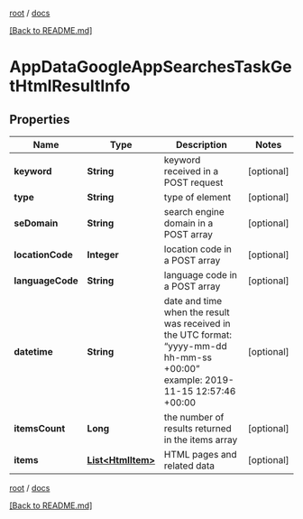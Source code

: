 [root](./../ "root") / [docs](./ "docs")

[[Back to README.md]](./../README.md "[Back to README.md]")

# AppDataGoogleAppSearchesTaskGetHtmlResultInfo

## Properties

| Name | Type | Description | Notes |
|------------ | ------------- | ------------- | -------------|
|**keyword** | **String** | keyword received in a POST request |  [optional] |
|**type** | **String** | type of element |  [optional] |
|**seDomain** | **String** | search engine domain in a POST array |  [optional] |
|**locationCode** | **Integer** | location code in a POST array |  [optional] |
|**languageCode** | **String** | language code in a POST array |  [optional] |
|**datetime** | **String** | date and time when the result was received in the UTC format: “yyyy-mm-dd hh-mm-ss +00:00” example: 2019-11-15 12:57:46 +00:00 |  [optional] |
|**itemsCount** | **Long** | the number of results returned in the items array |  [optional] |
|**items** | [**List&lt;HtmlItem&gt;**](HtmlItem.md) | HTML pages and related data |  [optional] |

[root](./../ "root") / [docs](./ "docs")

[[Back to README.md]](./../README.md "[Back to README.md]")